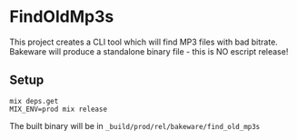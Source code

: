 # FindOldMp3s

This project creates a CLI tool which will find MP3 files with bad bitrate. Bakeware will produce a standalone binary
file - this is NO escript release!

## Setup

```shell
mix deps.get
MIX_ENV=prod mix release
```

The built binary will be in `_build/prod/rel/bakeware/find_old_mp3s`

